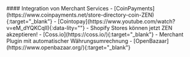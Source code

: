 <div class="feature-item" markdown="1">
#### Integration von Merchant Services
- [CoinPayments](https://www.coinpayments.net/store-directory-coin-ZEN){:target="_blank"}
- [Cointopay](https://www.youtube.com/watch?v=eM_dYQKCqlI){:data-lity=""} - Shopify Stores können jetzt ZEN akzeptieren!
- [Coss.io](https://coss.io/){:target="_blank"} - Merchant Plugin mit automatischer Währungsumrechnung
- [OpenBazaar](https://www.openbazaar.org/){:target="_blank"}
</div>
